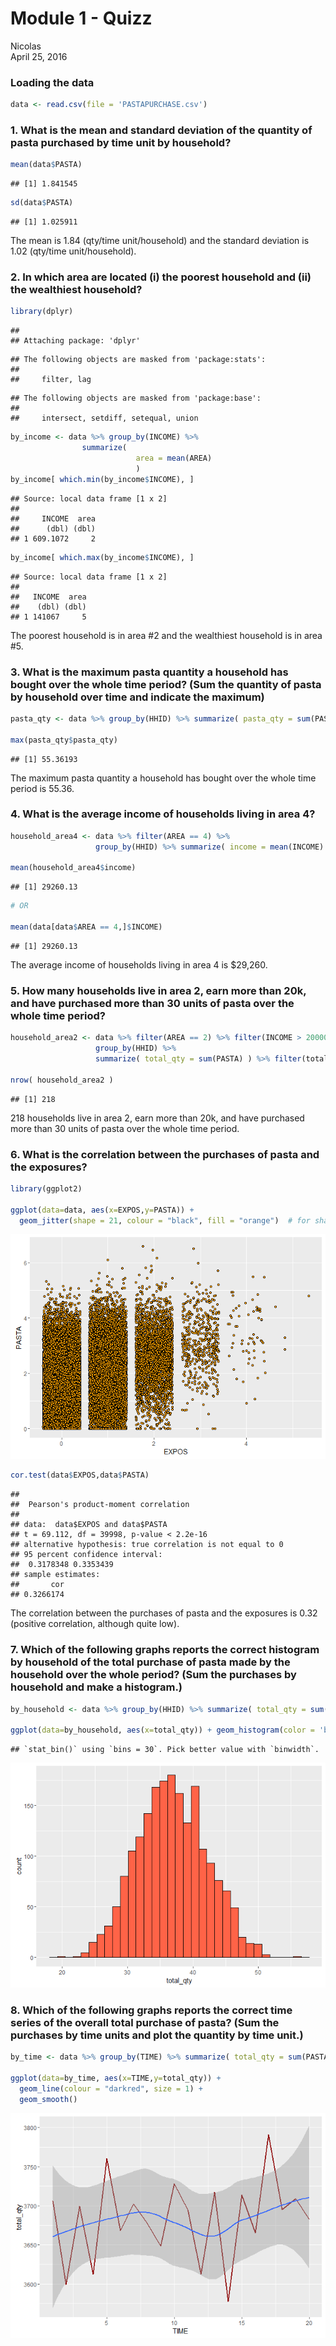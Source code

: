 # Module 1 - Quizz
Nicolas  
April 25, 2016  

### Loading the data

```r
data <- read.csv(file = 'PASTAPURCHASE.csv')
```

### 1. What is the mean and standard deviation of the quantity of pasta purchased by time unit by household?


```r
mean(data$PASTA)
```

```
## [1] 1.841545
```

```r
sd(data$PASTA)
```

```
## [1] 1.025911
```

The mean is 1.84 (qty/time unit/household) and the standard deviation is 1.02 (qty/time unit/household).

### 2. In which area are located (i) the poorest household and (ii) the wealthiest household?


```r
library(dplyr)
```

```
## 
## Attaching package: 'dplyr'
```

```
## The following objects are masked from 'package:stats':
## 
##     filter, lag
```

```
## The following objects are masked from 'package:base':
## 
##     intersect, setdiff, setequal, union
```

```r
by_income <- data %>% group_by(INCOME) %>% 
                summarize( 
                            area = mean(AREA)
                            ) 
by_income[ which.min(by_income$INCOME), ]
```

```
## Source: local data frame [1 x 2]
## 
##     INCOME  area
##      (dbl) (dbl)
## 1 609.1072     2
```

```r
by_income[ which.max(by_income$INCOME), ]
```

```
## Source: local data frame [1 x 2]
## 
##   INCOME  area
##    (dbl) (dbl)
## 1 141067     5
```

The poorest household is in area #2 and the wealthiest household is in area #5.

### 3. What is the maximum pasta quantity a household has bought over the whole time period? (Sum the quantity of pasta by household over time and indicate the maximum)


```r
pasta_qty <- data %>% group_by(HHID) %>% summarize( pasta_qty = sum(PASTA) )

max(pasta_qty$pasta_qty)
```

```
## [1] 55.36193
```

The maximum pasta quantity a household has bought over the whole time period is 55.36.

### 4. What is the average income of households living in area 4?


```r
household_area4 <- data %>% filter(AREA == 4) %>%
                   group_by(HHID) %>% summarize( income = mean(INCOME) )

mean(household_area4$income)
```

```
## [1] 29260.13
```

```r
# OR

mean(data[data$AREA == 4,]$INCOME)
```

```
## [1] 29260.13
```

The average income of households living in area 4 is $29,260.

### 5. How many households live in area 2, earn more than 20k, and have purchased more than 30 units of pasta over the whole time period?


```r
household_area2 <- data %>% filter(AREA == 2) %>% filter(INCOME > 20000) %>%
                   group_by(HHID) %>% 
                   summarize( total_qty = sum(PASTA) ) %>% filter(total_qty > 30)

nrow( household_area2 )
```

```
## [1] 218
```

218 households live in area 2, earn more than 20k, and have purchased more than 30 units of pasta over the whole time period.

### 6. What is the correlation between the purchases of pasta and the exposures?


```r
library(ggplot2)

ggplot(data=data, aes(x=EXPOS,y=PASTA)) + 
  geom_jitter(shape = 21, colour = "black", fill = "orange")  # for shapes that have a border (like 21)
```

![](module1_files/figure-html/unnamed-chunk-7-1.png)

```r
cor.test(data$EXPOS,data$PASTA) 
```

```
## 
## 	Pearson's product-moment correlation
## 
## data:  data$EXPOS and data$PASTA
## t = 69.112, df = 39998, p-value < 2.2e-16
## alternative hypothesis: true correlation is not equal to 0
## 95 percent confidence interval:
##  0.3178348 0.3353439
## sample estimates:
##       cor 
## 0.3266174
```

The correlation between the purchases of pasta and the exposures is 0.32 (positive correlation, although quite low).

### 7. Which of the following graphs reports the correct histogram by household of the total purchase of pasta made by the household over the whole period? (Sum the purchases by household and make a histogram.)


```r
by_household <- data %>% group_by(HHID) %>% summarize( total_qty = sum(PASTA) )

ggplot(data=by_household, aes(x=total_qty)) + geom_histogram(color = 'black', fill = "tomato")
```

```
## `stat_bin()` using `bins = 30`. Pick better value with `binwidth`.
```

![](module1_files/figure-html/unnamed-chunk-8-1.png)


### 8. Which of the following graphs reports the correct time series of the overall total purchase of pasta? (Sum the purchases by time units and plot the quantity by time unit.)


```r
by_time <- data %>% group_by(TIME) %>% summarize( total_qty = sum(PASTA) )

ggplot(data=by_time, aes(x=TIME,y=total_qty)) + 
  geom_line(colour = "darkred", size = 1) +
  geom_smooth()
```

![](module1_files/figure-html/unnamed-chunk-9-1.png)


